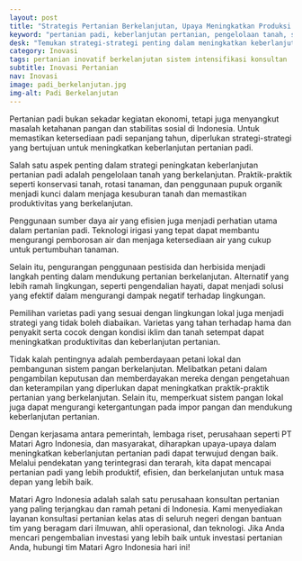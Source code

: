 ```yaml
---
layout: post
title: "Strategis Pertanian Berkelanjutan, Upaya Meningkatkan Produksi Padi"
keyword: "pertanian padi, keberlanjutan pertanian, pengelolaan tanah, sumber daya air, penggunaan pestisida, pemilihan varietas, pemberdayaan petani, matari agro Indonesia"
desk: "Temukan strategi-strategi penting dalam meningkatkan keberlanjutan pertanian padi, mulai dari pengelolaan tanah hingga pemberdayaan petani. Pelajari bagaimana PT Matari Agro Indonesia mendukung upaya-upaya ini melalui layanan konsultan dan pelatihan yang terarah."
category: Inovasi
tags: pertanian inovatif berkelanjutan sistem intensifikasi konsultan
subtitle: Inovasi Pertanian
nav: Inovasi
image: padi_berkelanjutan.jpg
img-alt: Padi Berkelanjutan
---
```


Pertanian padi bukan sekadar kegiatan ekonomi, tetapi juga menyangkut masalah ketahanan pangan dan stabilitas sosial di Indonesia. Untuk memastikan ketersediaan padi sepanjang tahun, diperlukan strategi-strategi yang bertujuan untuk meningkatkan keberlanjutan pertanian padi.

Salah satu aspek penting dalam strategi peningkatan keberlanjutan pertanian padi adalah pengelolaan tanah yang berkelanjutan. Praktik-praktik seperti konservasi tanah, rotasi tanaman, dan penggunaan pupuk organik menjadi kunci dalam menjaga kesuburan tanah dan memastikan produktivitas yang berkelanjutan.

Penggunaan sumber daya air yang efisien juga menjadi perhatian utama dalam pertanian padi. Teknologi irigasi yang tepat dapat membantu mengurangi pemborosan air dan menjaga ketersediaan air yang cukup untuk pertumbuhan tanaman.

Selain itu, pengurangan penggunaan pestisida dan herbisida menjadi langkah penting dalam mendukung pertanian berkelanjutan. Alternatif yang lebih ramah lingkungan, seperti pengendalian hayati, dapat menjadi solusi yang efektif dalam mengurangi dampak negatif terhadap lingkungan.

Pemilihan varietas padi yang sesuai dengan lingkungan lokal juga menjadi strategi yang tidak boleh diabaikan. Varietas yang tahan terhadap hama dan penyakit serta cocok dengan kondisi iklim dan tanah setempat dapat meningkatkan produktivitas dan keberlanjutan pertanian.

Tidak kalah pentingnya adalah pemberdayaan petani lokal dan pembangunan sistem pangan berkelanjutan. Melibatkan petani dalam pengambilan keputusan dan memberdayakan mereka dengan pengetahuan dan keterampilan yang diperlukan dapat meningkatkan praktik-praktik pertanian yang berkelanjutan. Selain itu, memperkuat sistem pangan lokal juga dapat mengurangi ketergantungan pada impor pangan dan mendukung keberlanjutan pertanian.

Dengan kerjasama antara pemerintah, lembaga riset, perusahaan seperti PT Matari Agro Indonesia, dan masyarakat, diharapkan upaya-upaya dalam meningkatkan keberlanjutan pertanian padi dapat terwujud dengan baik. Melalui pendekatan yang terintegrasi dan terarah, kita dapat mencapai pertanian padi yang lebih produktif, efisien, dan berkelanjutan untuk masa depan yang lebih baik.

Matari Agro Indonesia adalah salah satu perusahaan konsultan pertanian yang paling terjangkau dan ramah petani di Indonesia. Kami menyediakan layanan konsultasi pertanian kelas atas di seluruh negeri dengan bantuan tim yang beragam dari ilmuwan, ahli operasional, dan teknologi. Jika Anda mencari pengembalian investasi yang lebih baik untuk investasi pertanian Anda, hubungi tim Matari Agro Indonesia hari ini!
